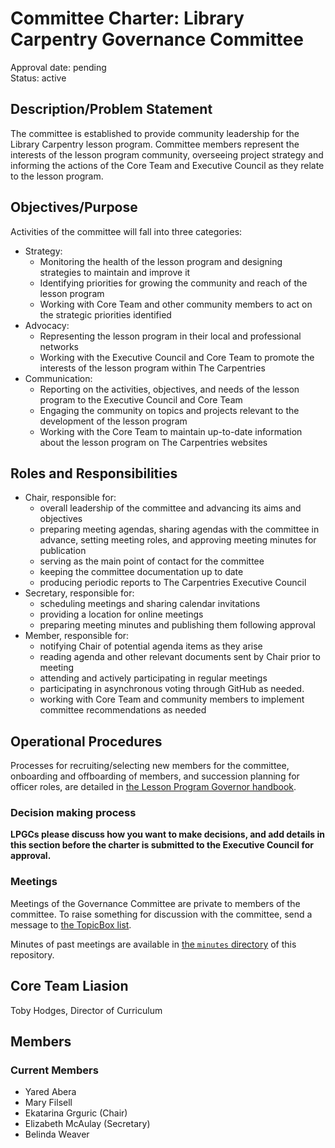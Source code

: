# Committee Charter: Library Carpentry Governance Committee
Approval date: pending <br />
Status: active <br />


## Description/Problem Statement

The committee is established to provide community leadership for the Library Carpentry lesson program. 
Committee members represent the interests of the lesson program community, 
overseeing project strategy and informing the actions of the Core Team and Executive Council as they relate to the lesson program.


## Objectives/Purpose

Activities of the committee will fall into three categories:

* Strategy:
    * Monitoring the health of the lesson program and designing strategies to maintain and improve it
    * Identifying priorities for growing the community and reach of the lesson program
    * Working with Core Team and other community members to act on the strategic priorities identified
* Advocacy:
    * Representing the lesson program in their local and professional networks
    * Working with the Executive Council and Core Team to promote the interests of the lesson program within The Carpentries
* Communication:
    * Reporting on the activities, objectives, and needs of the lesson program to the Executive Council and Core Team
    * Engaging the community on topics and projects relevant to the development of the lesson program
    * Working with the Core Team to maintain up-to-date information about the lesson program on The Carpentries websites


## Roles and Responsibilities

- Chair, responsible for:
    - overall leadership of the committee and advancing its aims and objectives
    - preparing meeting agendas, sharing agendas with the committee in advance, 
      setting meeting roles, and approving meeting minutes for publication
    - serving as the main point of contact for the committee
    - keeping the committee documentation up to date
    - producing periodic reports to The Carpentries Executive Council
- Secretary, responsible for:
    - scheduling meetings and sharing calendar invitations
    - providing a location for online meetings
    - preparing meeting minutes and publishing them following approval
- Member, responsible for:
    - notifying Chair of potential agenda items as they arise
    - reading agenda and other relevant documents sent by Chair prior to meeting
    - attending and actively participating in regular meetings
    - participating in asynchronous voting through GitHub as needed.
    - working with Core Team and community members to implement committee recommendations as needed


## Operational Procedures

Processes for recruiting/selecting new members for the committee, onboarding and offboarding of members, 
and succession planning for officer roles, are detailed in [the Lesson Program Governor handbook][lpgc-handbook].

### Decision making process

**LPGCs please discuss how you want to make decisions, 
and add details in this section before the charter is submitted to the Executive Council for approval.**

### Meetings

Meetings of the Governance Committee are private to members of the committee.
To raise something for discussion with the committee, send a message to [the TopicBox list][topicbox].

Minutes of past meetings are available in [the `minutes` directory][minutes] of this repository.


## Core Team Liasion

Toby Hodges, Director of Curriculum


## Members

### Current Members

- Yared Abera
- Mary Filsell
- Ekatarina Grguric (Chair)
- Elizabeth McAulay (Secretary)
- Belinda Weaver


[lpgc-handbook]: FIXME
[minutes]: ./minutes/
[topicbox]: https://carpentries.topicbox.com/groups/lc-governors/

